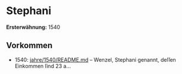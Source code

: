 # Stephani

**Ersterwähnung:** 1540

## Vorkommen
- 1540: [jahre/1540/README.md](../jahre/1540/README.md) – Wenzel, Stephani genannt, deſſen Einkommen
ſind 23 a...

